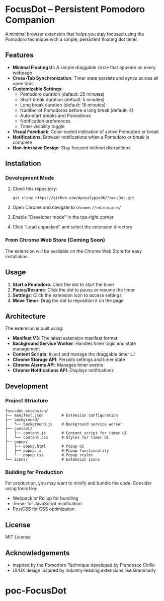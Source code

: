 # FocusDot – Persistent Pomodoro Companion

A minimal browser extension that helps you stay focused using the Pomodoro technique with a simple, persistent floating dot timer.

## Features

- **Minimal Floating UI**: A simple draggable circle that appears on every webpage
- **Cross-Tab Synchronization**: Timer state persists and syncs across all open tabs
- **Customizable Settings**:
  - Pomodoro duration (default: 25 minutes)
  - Short break duration (default: 5 minutes)
  - Long break duration (default: 15 minutes)
  - Number of Pomodoros before a long break (default: 4)
  - Auto-start breaks and Pomodoros
  - Notification preferences
  - Timer visibility toggle
- **Visual Feedback**: Color-coded indication of active Pomodoro or break
- **Notifications**: Browser notifications when a Pomodoro or break is complete
- **Non-Intrusive Design**: Stay focused without distractions

## Installation

### Development Mode

1. Clone this repository:

   ```
   git clone https://github.com/Apocalypse96/FocusDot.git
   ```

2. Open Chrome and navigate to `chrome://extensions/`

3. Enable "Developer mode" in the top-right corner

4. Click "Load unpacked" and select the extension directory

### From Chrome Web Store (Coming Soon)

The extension will be available on the Chrome Web Store for easy installation.

## Usage

1. **Start a Pomodoro**: Click the dot to start the timer
2. **Pause/Resume**: Click the dot to pause or resume the timer
3. **Settings**: Click the extension icon to access settings
4. **Move Timer**: Drag the dot to reposition it on the page

## Architecture

The extension is built using:

- **Manifest V3**: The latest extension manifest format
- **Background Service Worker**: Handles timer logic and state management
- **Content Scripts**: Inject and manage the draggable timer UI
- **Chrome Storage API**: Persists settings and timer state
- **Chrome Alarms API**: Manages timer events
- **Chrome Notifications API**: Displays notifications

## Development

### Project Structure

```
focusdot-extension/
├── manifest.json        # Extension configuration
├── background/
│   └── background.js    # Background service worker
├── content/
│   ├── content.js       # Content script for timer UI
│   └── content.css      # Styles for timer UI
├── popup/
│   ├── popup.html       # Popup UI
│   ├── popup.js         # Popup functionality
│   └── popup.css        # Popup styles
└── icons/               # Extension icons
```

### Building for Production

For production, you may want to minify and bundle the code. Consider using tools like:

- Webpack or Rollup for bundling
- Terser for JavaScript minification
- PostCSS for CSS optimization

## License

MIT License

## Acknowledgements

- Inspired by the Pomodoro Technique developed by Francesco Cirillo
- UI/UX design inspired by industry-leading extensions like Grammarly
# poc-FocusDot
